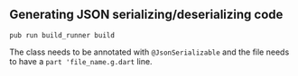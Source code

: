 ## Generating JSON serializing/deserializing code
```
pub run build_runner build
```
The class needs to be annotated with `@JsonSerializable` and the file needs to have a `part 'file_name.g.dart` line.